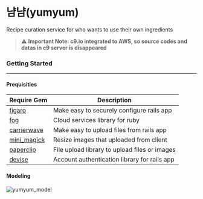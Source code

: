 # 냠냠(yumyum)
Recipe curation service for who wants to use their own ingredients
> :warning: **Important Note: c9.io integrated to AWS, so source codes and datas in c9 server is disappeared**
### Getting Started
---------------------
#### Prequisities
|Require Gem|Description|
|-------|-----------|
|[figaro](https://github.com/laserlemon/figaro)|Make easy to securely configure rails app|
|[fog](https://github.com/fog/fog)|Cloud services library for ruby|
|[carrierwave](https://github.com/carrierwaveuploader/carrierwave)|Make easy to upload files from rails app|
|[mini_magick](https://github.com/minimagick/minimagick)|Resize images that uploaded from client|
|[paperclip](https://github.com/thoughtbot/paperclip)|File upload library to upload files or images|
|[devise](https://github.com/heartcombo/devise)|Account authentication library for rails app|
#### Modeling
![yumyum_model](https://drive.google.com/uc?id=1CEawZTV1pWO1hjkzr9U8Iv-0emtMnp6C)
